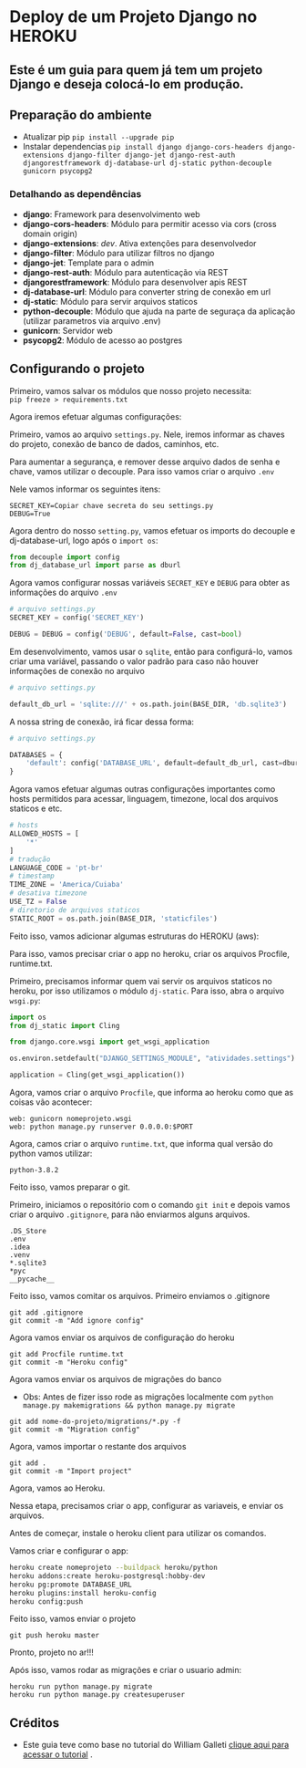 # Deploy de um Projeto Django no HEROKU
## Este é um guia para quem já tem um projeto Django e deseja colocá-lo em produção. 

## Preparação do ambiente

* Atualizar pip `pip install --upgrade pip`
* Instalar dependencias `pip install django django-cors-headers django-extensions django-filter django-jet django-rest-auth djangorestframework dj-database-url dj-static python-decouple gunicorn psycopg2`

### Detalhando as dependências
* **django**: Framework para desenvolvimento web
* **django-cors-headers**: Módulo para permitir acesso via cors (cross domain origin)
* **django-extensions**: *dev*. Ativa extenções para desenvolvedor
* **django-filter**: Módulo para utilizar filtros no django
* **django-jet**: Template para o admin
* **django-rest-auth**: Módulo para autenticação via REST
* **djangorestframework**: Módulo para desenvolver apis REST
* **dj-database-url**: Módulo para converter string de conexão em url
* **dj-static**: Módulo para servir arquivos staticos
* **python-decouple**: Módulo que ajuda na parte de seguraça da aplicação (utilizar parametros via arquivo .env)
* **gunicorn**: Servidor web
* **psycopg2**: Módulo de acesso ao postgres

## Configurando o projeto

Primeiro, vamos salvar os módulos que nosso projeto necessita:  
`pip freeze > requirements.txt`



Agora iremos efetuar algumas configurações:

Primeiro, vamos ao arquivo `settings.py`. Nele, iremos informar as chaves do projeto, conexão de banco de dados, caminhos, etc.

Para aumentar a segurança, e remover desse arquivo dados de senha e chave, vamos utilizar o decouple. Para isso vamos criar o arquivo `.env`

Nele vamos informar os seguintes itens:

```
SECRET_KEY=Copiar chave secreta do seu settings.py
DEBUG=True
```

Agora dentro do nosso `setting.py`, vamos efetuar os imports do decouple e dj-database-url, logo após o `import os`:

```python
from decouple import config
from dj_database_url import parse as dburl
```

Agora vamos configurar nossas variáveis `SECRET_KEY` e `DEBUG` para obter as informações do arquivo `.env`

```python
# arquivo settings.py
SECRET_KEY = config('SECRET_KEY')

DEBUG = DEBUG = config('DEBUG', default=False, cast=bool)
```

Em desenvolvimento, vamos usar o `sqlite`, então para configurá-lo, vamos criar uma variável, passando o valor padrão para caso não houver informações de conexão no arquivo

```python
# arquivo settings.py

default_db_url = 'sqlite:///' + os.path.join(BASE_DIR, 'db.sqlite3')
```

A nossa string de conexão, irá ficar dessa forma:

```python
# arquivo settings.py

DATABASES = {
    'default': config('DATABASE_URL', default=default_db_url, cast=dburl)
}
```

Agora vamos efetuar algumas outras configurações importantes como hosts permitidos para acessar, linguagem, timezone, local dos arquivos staticos e etc.

```python
# hosts
ALLOWED_HOSTS = [
    '*'
]
# tradução
LANGUAGE_CODE = 'pt-br'
# timestamp
TIME_ZONE = 'America/Cuiaba'
# desativa timezone
USE_TZ = False
# diretorio de arquivos staticos
STATIC_ROOT = os.path.join(BASE_DIR, 'staticfiles')
```

Feito isso, vamos adicionar algumas estruturas do HEROKU (aws):

Para isso, vamos precisar criar o app no heroku, criar os arquivos Procfile, runtime.txt.

Primeiro, precisamos informar quem vai servir os arquivos staticos no heroku, por isso utilizamos o módulo `dj-static`. Para isso, abra o arquivo `wsgi.py`:

```python
import os
from dj_static import Cling

from django.core.wsgi import get_wsgi_application

os.environ.setdefault("DJANGO_SETTINGS_MODULE", "atividades.settings")

application = Cling(get_wsgi_application())
```

Agora, vamos criar o arquivo `Procfile`, que informa ao heroku como que as coisas vão acontecer:

```
web: gunicorn nomeprojeto.wsgi
web: python manage.py runserver 0.0.0.0:$PORT
```

Agora, camos criar o arquivo `runtime.txt`, que informa qual versão do python vamos utilizar:

```
python-3.8.2
```

Feito isso, vamos preparar o git.

Primeiro, iniciamos o repositório com o comando `git init` e depois vamos criar o arquivo `.gitignore`, para não enviarmos alguns arquivos.

```git
.DS_Store
.env
.idea
.venv
*.sqlite3
*pyc
__pycache__
```

Feito isso, vamos comitar os arquivos. Primeiro enviamos o .gitignore

```git
git add .gitignore
git commit -m "Add ignore config"
```

Agora vamos enviar os arquivos de configuração do heroku

```git
git add Procfile runtime.txt
git commit -m "Heroku config"
```
Agora vamos enviar os arquivos de migrações do banco
* Obs: Antes de fizer isso rode as migrações localmente com ```python manage.py makemigrations && python manage.py migrate```

```git
git add nome-do-projeto/migrations/*.py -f
git commit -m "Migration config"
```
Agora, vamos importar o restante dos arquivos

```
git add .
git commit -m "Import project"
```

Agora, vamos ao Heroku.

Nessa etapa, precisamos criar o app, configurar as variaveis, e enviar os arquivos.

Antes de começar, instale o heroku client para utilizar os comandos.

Vamos criar e configurar o app:

```bash
heroku create nomeprojeto --buildpack heroku/python
heroku addons:create heroku-postgresql:hobby-dev
heroku pg:promote DATABASE_URL
heroku plugins:install heroku-config
heroku config:push
```

Feito isso, vamos enviar o projeto

```
git push heroku master
```

Pronto, projeto no ar!!!



Após isso, vamos rodar as migrações e criar o usuario admin:

```
heroku run python manage.py migrate
heroku run python manage.py createsuperuser
```

## Créditos
* Este guia teve como base no tutorial do William Galleti [clique aqui para acessar o tutorial](http://wgalleti.io/desenvolvimento/pythondjango/heroku/) .